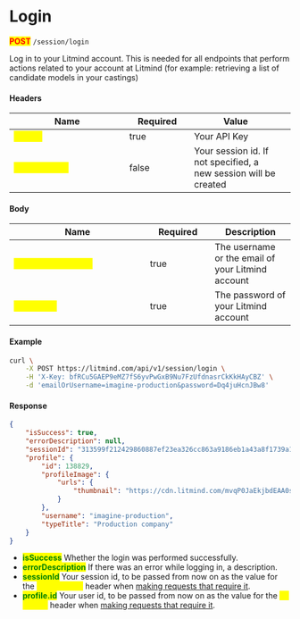 # Login

<mark style="color:red;">**POST**</mark> `/session/login`

Log in to your Litmind account. This is needed for all endpoints that perform actions related to your account at Litmind (for example: retrieving a list of candidate models in your castings)

#### Headers

<table><thead><tr><th width="191">Name</th><th width="100" data-type="checkbox">Required</th><th>Value</th><th data-hidden></th></tr></thead><tbody><tr><td><mark style="color:yellow;"><strong>X-Key</strong></mark></td><td>true</td><td>Your API Key</td><td></td></tr><tr><td><mark style="color:yellow;"><strong>X-SessionId</strong></mark></td><td>false</td><td>Your session id. If not specified, a new session will be created</td><td></td></tr></tbody></table>

#### Body

<table><thead><tr><th width="228">Name</th><th width="100" data-type="checkbox">Required</th><th>Description</th></tr></thead><tbody><tr><td><mark style="color:yellow;"><strong>emailOrUsername</strong></mark></td><td>true</td><td>The username or the email of your Litmind account</td></tr><tr><td><mark style="color:yellow;"><strong>password</strong></mark></td><td>true</td><td>The password of your Litmind account</td></tr></tbody></table>

#### Example

```bash
curl \
    -X POST https://litmind.com/api/v1/session/login \
    -H 'X-Key: bfRCu5GAEP9eMZ7fS6yvPwGxB9Nu7FzUfdnasrCkKkHAyCBZ' \
    -d 'emailOrUsername=imagine-production&password=Dq4juHcnJBw8'
```

#### Response

```json
{
    "isSuccess": true,
    "errorDescription": null,
    "sessionId": "313599f212429860887ef23ea326cc863a9186eb1a43a8f1739a1815ebe2a588",
    "profile": {
        "id": 138829,
        "profileImage": {
            "urls": {
                "thumbnail": "https://cdn.litmind.com/mvqP0JaEkjbdEAA0sTPHwY9vAjsNDSAd.UserLogoSingleImage.193978.profile_non_retina.jpg",
            }
        },
        "username": "imagine-production",
        "typeTitle": "Production company"
    }
}
```

* <mark style="color:green;">**isSuccess**</mark> Whether the login was performed successfully.
* <mark style="color:green;">**errorDescription**</mark> If there was an error while logging in, a description.
* <mark style="color:green;">**sessionId**</mark> Your session id, to be passed from now on as the value for the <mark style="color:yellow;">**X-SessionId**</mark> header when [making requests that require it](../../connecting/quickstart.md).
* <mark style="color:green;">**profile.id**</mark> Your user id, to be passed from now on as the value for the <mark style="color:yellow;">**X-UserId**</mark> header when [making requests that require it](../../connecting/quickstart.md).


